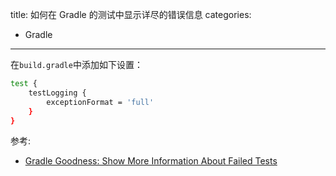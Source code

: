 title: 如何在 Gradle 的测试中显示详尽的错误信息
categories:
- Gradle
---

在`build.gradle`中添加如下设置：

```bash
test {
    testLogging {
        exceptionFormat = 'full'
    }
}
```

参考:

- [Gradle Goodness: Show More Information About Failed Tests](http://mrhaki.blogspot.com/2013/05/gradle-goodness-show-more-information.html)
